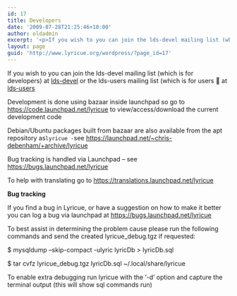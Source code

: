 ```yaml
---
id: 17
title: Developers
date: '2009-07-28T21:25:46+10:00'
author: oldadmin
excerpt: '<p>If you wish to you can join the lds-devel mailing list (which is for developers) at <a href="http://lists.sourceforge.net/lists/listinfo/lds-devel">lds-devel</a> or the lds-users mailing list (which is for users :-) at <a href="http://lists.sourceforge.net/lists/listinfo/lds-users">lds-users</a></p><p>Development is done using bazaar inside launchpad so go to <a href="https://code.launchpad.net/lyricue">https://code.launchpad.net/lyricue</a> to view/access/download the current development code</p>'
layout: page
guid: 'http://www.lyricue.org/wordpress/?page_id=17'
---
```


If you wish to you can join the lds-devel mailing list (which is for developers) at [lds-devel](http://lists.sourceforge.net/lists/listinfo/lds-devel) or the lds-users mailing list (which is for users 🙂 at [lds-users](http://lists.sourceforge.net/lists/listinfo/lds-users)

Development is done using bazaar inside launchpad so go to <https://code.launchpad.net/lyricue> to view/access/download the current development code

Debian/Ubuntu packages built from bazaar are also available from the apt repository as` lyricue - `see <https://launchpad.net/~chris-debenham/+archive/lyricue>

Bug tracking is handled via Launchpad – see <https://bugs.launchpad.net/lyricue>

To help with translating go to <https://translations.launchpad.net/lyricue>

**Bug tracking**

If you find a bug in Lyricue, or have a suggestion on how to make it better you can log a bug via launchpad at https://bugs.launchpad.net/lyricue

To best assist in determining the problem cause please run the following commands and send the created lyricue\_debug.tgz if requested:

$ mysqldump –skip-compact -ulyric lyricDb &gt; lyricDb.sql

$ tar cvfz lyricue\_debug.tgz lyricDb.sql ~/.local/share/lyricue

To enable extra debugging run lyricue with the ‘-d’ option and capture the terminal output (this will show sql commands run)